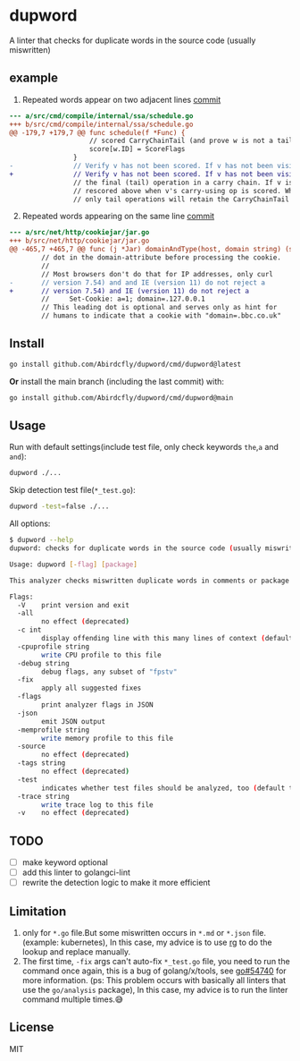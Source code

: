 # dupword

A linter that checks for duplicate words in the source code (usually miswritten)

## example

1. Repeated words appear on two adjacent lines [commit](https://github.com/golang/go/commit/d8f90ce0f8119bf593efb6fb91825de5b61fcda7)

```diff
--- a/src/cmd/compile/internal/ssa/schedule.go
+++ b/src/cmd/compile/internal/ssa/schedule.go
@@ -179,7 +179,7 @@ func schedule(f *Func) {
 					// scored CarryChainTail (and prove w is not a tail).
 					score[w.ID] = ScoreFlags
 				}
-				// Verify v has not been scored. If v has not been visited, v may be the
+				// Verify v has not been scored. If v has not been visited, v may be
 				// the final (tail) operation in a carry chain. If v is not, v will be
 				// rescored above when v's carry-using op is scored. When scoring is done,
 				// only tail operations will retain the CarryChainTail score.
```

2. Repeated words appearing on the same line [commit](https://github.com/golang/go/commit/48da729e8468b630ee003ac51cbaac595d53bec8)

```diff
--- a/src/net/http/cookiejar/jar.go
+++ b/src/net/http/cookiejar/jar.go
@@ -465,7 +465,7 @@ func (j *Jar) domainAndType(host, domain string) (string, bool, error) {
 		// dot in the domain-attribute before processing the cookie.
 		//
 		// Most browsers don't do that for IP addresses, only curl
-		// version 7.54) and and IE (version 11) do not reject a
+		// version 7.54) and IE (version 11) do not reject a
 		//     Set-Cookie: a=1; domain=.127.0.0.1
 		// This leading dot is optional and serves only as hint for
 		// humans to indicate that a cookie with "domain=.bbc.co.uk"
```

## Install

```bash
go install github.com/Abirdcfly/dupword/cmd/dupword@latest
```

**Or** install the main branch (including the last commit) with:

```bash
go install github.com/Abirdcfly/dupword/cmd/dupword@main
```

## Usage

Run with default settings(include test file, only check keywords `the`,`a` and `and`):

```bash
dupword ./...
```

Skip detection test file(`*_test.go`):

```bash
dupword -test=false ./...
```

All options:

```bash
$ dupword --help
dupword: checks for duplicate words in the source code (usually miswritten)

Usage: dupword [-flag] [package]

This analyzer checks miswritten duplicate words in comments or package doc or string declaration

Flags:
  -V    print version and exit
  -all
        no effect (deprecated)
  -c int
        display offending line with this many lines of context (default -1)
  -cpuprofile string
        write CPU profile to this file
  -debug string
        debug flags, any subset of "fpstv"
  -fix
        apply all suggested fixes
  -flags
        print analyzer flags in JSON
  -json
        emit JSON output
  -memprofile string
        write memory profile to this file
  -source
        no effect (deprecated)
  -tags string
        no effect (deprecated)
  -test
        indicates whether test files should be analyzed, too (default true)
  -trace string
        write trace log to this file
  -v    no effect (deprecated)
```

## TODO

- [ ] make keyword optional
- [ ] add this linter to golangci-lint
- [ ] rewrite the detection logic to make it more efficient

## Limitation

1. only for `*.go` file.But some miswritten occurs in `*.md` or `*.json` file.(example: kubernetes), In this case, my advice is to use [rg](https://github.com/BurntSushi/ripgrep) to do the lookup and replace manually.
2. The first time, `-fix` args can't auto-fix `*_test.go` file, you need to run the command once again, this is a bug of golang/x/tools, see [go#54740](https://github.com/golang/go/issues/54740) for more information. (ps: This problem occurs with basically all linters that use the `go/analysis` package), In this case, my advice is to run the linter command multiple times.:sweat_smile:

## License

MIT
